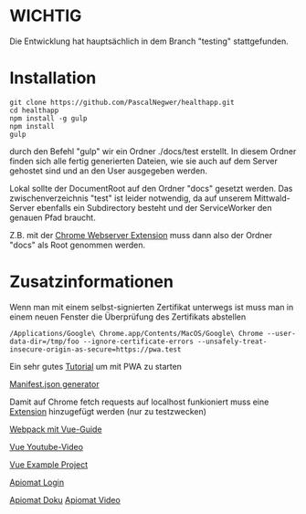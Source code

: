 # WICHTIG
Die Entwicklung hat hauptsächlich in dem Branch "testing" stattgefunden.

# Installation
```
git clone https://github.com/PascalNegwer/healthapp.git
cd healthapp
npm install -g gulp
npm install
gulp
```

durch den Befehl "gulp" wir ein Ordner ./docs/test erstellt.
In diesem Ordner finden sich alle fertig generierten Dateien, wie sie auch auf dem Server gehostet sind und an den User ausgegeben werden.

Lokal sollte der DocumentRoot auf den Ordner "docs" gesetzt werden. Das zwischenverzeichnis "test" ist leider notwendig, da auf unserem Mittwald-Server ebenfalls ein Subdirectory besteht und der ServiceWorker den genauen Pfad braucht.

Z.B. mit der [Chrome Webserver Extension](https://chrome.google.com/webstore/detail/web-server-for-chrome/ofhbbkphhbklhfoeikjpcbhemlocgigb) muss dann also der Ordner "docs" als Root genommen werden.


# Zusatzinformationen

Wenn man mit einem selbst-signierten Zertifikat unterwegs ist muss man in einem neuen Fenster die Überprüfung des Zertifikats abstellen
```
/Applications/Google\ Chrome.app/Contents/MacOS/Google\ Chrome --user-data-dir=/tmp/foo --ignore-certificate-errors --unsafely-treat-insecure-origin-as-secure=https://pwa.test
```

Ein sehr gutes [Tutorial](https://www.youtube.com/watch?v=gcx-3qi7t7c&t=182s) um mit PWA zu starten

[Manifest.json generator](https://app-manifest.firebaseapp.com/)

Damit auf Chrome fetch requests auf localhost funkioniert muss eine [Extension](https://chrome.google.com/webstore/detail/allow-control-allow-origi/nlfbmbojpeacfghkpbjhddihlkkiljbi/related) hinzugefügt werden (nur zu testzwecken)

[Webpack mit Vue-Guide](https://vuejs.org/v2/guide/installation.html#Direct-lt-script-gt-Include)

[Vue Youtube-Video](https://www.youtube.com/watch?v=78tNYZUS-ps)

[Vue Example Project](https://github.com/prograhammer/vue-example-project)

[Apiomat Login](https://epdemo.apiomat.enterprises/site/login)

[Apiomat Doku](https://epdemo.apiomat.enterprises/docs/)
[Apiomat Video](https://www.youtube.com/channel/UCJk_PHy7ZruxXTM718gDf7Q)
